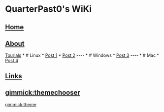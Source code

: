 # QuarterPast0's WiKi

[Home](index.md)
----
[About](about.md)
----
[Tourials]()
    * # Linux
    * [Post 1](post1.md)
    * [Post 2](post2.md)
    ----
    * # Windows
    * [Post 3](post3.md)
    ----
    * # Mac
    * [Post 4](post4.md)

[Links](links.md)
----
[gimmick:themechooser](Theme)
----
[gimmick:theme](cosmo)
